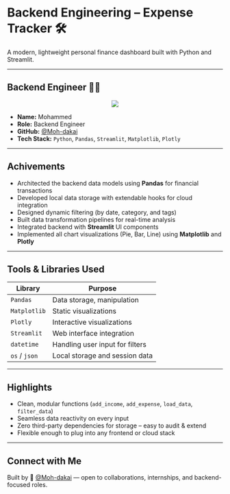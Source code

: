 # Backend Engineering – Expense Tracker 🛠️

 A modern, lightweight personal finance dashboard built with Python and Streamlit.

---

## Backend Engineer 👨‍💻

<p align="center">
  <!-- Python -->
  <img src="https://img.shields.io/badge/Python-3776AB?style=for-the-badge&logo=python&logoColor=white" />

 - **Name:** Mohammed
- **Role:** Backend Engineer  
- **GitHub:** [@Moh-dakai](https://github.com/Moh-dakai)  
- **Tech Stack:** `Python`, `Pandas`, `Streamlit`, `Matplotlib`, `Plotly`

---

## Achivements

- Architected the backend data models using **Pandas** for financial transactions  
- Developed local data storage with extendable hooks for cloud integration  
- Designed dynamic filtering (by date, category, and tags)  
- Built data transformation pipelines for real-time analysis  
- Integrated backend with **Streamlit** UI components  
- Implemented all chart visualizations (Pie, Bar, Line) using **Matplotlib** and **Plotly**

---

## Tools & Libraries Used

| Library      | Purpose                          |
|--------------|----------------------------------|
| `Pandas`     | Data storage, manipulation       |
| `Matplotlib` | Static visualizations            |
| `Plotly`     | Interactive visualizations       |
| `Streamlit`  | Web interface integration        |
| `datetime`   | Handling user input for filters  |
| `os` / `json`| Local storage and session data   |

---


## Highlights

- Clean, modular functions (`add_income`, `add_expense`, `load_data`, `filter_data`)  
- Seamless data reactivity on every input  
- Zero third-party dependencies for storage – easy to audit & extend  
- Flexible enough to plug into any frontend or cloud stack  

---

## Connect with Me

Built by 🔗 [@Moh-dakai](https://github.com/Moh-dakai) — open to collaborations, internships, and backend-focused roles.
